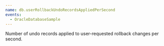 ```yaml
---
name: db.userRollbackUndoRecordsAppliedPerSecond
events:
  - OracleDatabaseSample
---
```


Number of undo records applied to user-requested rollback changes per second.